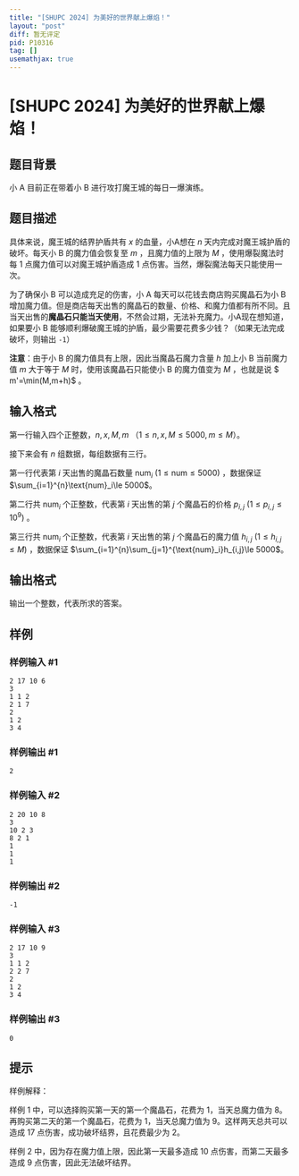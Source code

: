 ```yaml
---
title: "[SHUPC 2024] 为美好的世界献上爆焰！"
layout: "post"
diff: 暂无评定
pid: P10316
tag: []
usemathjax: true
---
```


# [SHUPC 2024] 为美好的世界献上爆焰！
## 题目背景

小 A 目前正在带着小 B 进行攻打魔王城的每日一爆演练。
## 题目描述

具体来说，魔王城的结界护盾共有 $x$ 的血量，小A想在 $n$ 天内完成对魔王城护盾的破坏。每天小 B 的魔力值会恢复至 $m$ ，且魔力值的上限为 $M$ ，使用爆裂魔法时每 $1$ 点魔力值可以对魔王城护盾造成 $1$ 点伤害。当然，爆裂魔法每天只能使用一次。

为了确保小 B 可以造成充足的伤害，小 A 每天可以花钱去商店购买魔晶石为小 B 增加魔力值。但是商店每天出售的魔晶石的数量、价格、和魔力值都有所不同。且当天出售的**魔晶石只能当天使用**，不然会过期，无法补充魔力。小A现在想知道，如果要小 B 能够顺利爆破魔王城的护盾，最少需要花费多少钱？（如果无法完成破坏，则输出 `-1`）

**注意**：由于小 B 的魔力值具有上限，因此当魔晶石魔力含量 $h$ 加上小 B 当前魔力值 $m$ 大于等于 $M$ 时，使用该魔晶石只能使小 B 的魔力值变为 $M$ ，也就是说 $ m'=\min(M,m+h)$ 。
## 输入格式

第一行输入四个正整数，$n,x,M,m$ （$1 \le n,x,M \le 5000,m \le M$）。

接下来会有 $n$ 组数据，每组数据有三行。

第一行代表第 $i$ 天出售的魔晶石数量 $\text{num}_i\ (1 \le \text{num} \le 5000)$ ，数据保证 $\sum_{i=1}^{n}\text{num}_i\le 5000$。

第二行共 $\text{num}_i$ 个正整数，代表第 $i$ 天出售的第 $j$ 个魔晶石的价格 $p_{i,j}\ (1\le p_{i,j} \le 10^9)$ 。

第三行共 $\text{num}_i$ 个正整数，代表第 $i$ 天出售的第 $j$ 个魔晶石的魔力值 $h_{i,j}\ (1 \le h_{i,j} \le M)$ ，数据保证 $\sum_{i=1}^{n}\sum_{j=1}^{\text{num}_i}h_{i,j}\le 5000$。
## 输出格式

输出一个整数，代表所求的答案。
## 样例

### 样例输入 #1
```
2 17 10 6
3
1 1 2
2 1 7
2
1 2
3 4
```
### 样例输出 #1
```
2
```
### 样例输入 #2
```
2 20 10 8
3
10 2 3
8 2 1
1
1
1
```
### 样例输出 #2
```
-1
```
### 样例输入 #3
```
2 17 10 9
3
1 1 2
2 2 7
2
1 2
3 4
```
### 样例输出 #3
```
0
```
## 提示

样例解释：

样例 1 中，可以选择购买第一天的第一个魔晶石，花费为 $1$，当天总魔力值为 $8$。再购买第二天的第一个魔晶石，花费为 $1$，当天总魔力值为 $9$。这样两天总共可以造成 $17$ 点伤害，成功破坏结界，且花费最少为 $2$。

样例 2 中，因为存在魔力值上限，因此第一天最多造成 $10$ 点伤害，而第二天最多造成 $9$ 点伤害，因此无法破坏结界。
